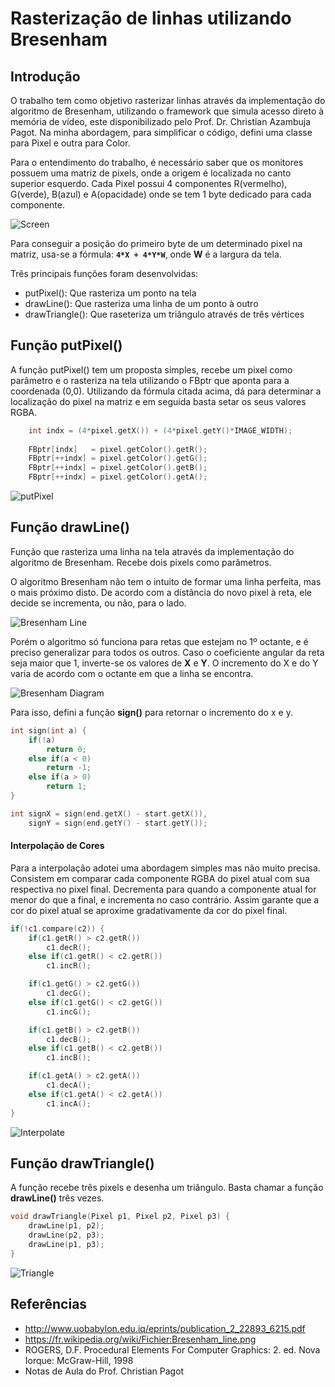 ﻿# Rasterização de linhas utilizando Bresenham

## Introdução

O trabalho tem como objetivo rasterizar linhas através da implementação do algoritmo de Bresenham, utilizando o framework que simula acesso direto à memória de vídeo, este disponibilizado pelo Prof. Dr. Christian Azambuja Pagot. Na minha abordagem, para simplificar o código, defini uma classe para Pixel e outra para Color.

Para o entendimento do trabalho, é necessário saber que os monitores possuem uma matriz de pixels, onde a origem é localizada no canto superior esquerdo. Cada Pixel possui 4 componentes R(vermelho), G(verde), B(azul) e A(opacidade) onde se tem 1 byte dedicado para cada componente.

![Screen](https://rennanweslley.github.io/images/monitor1.png)

Para conseguir a posição do primeiro byte de um determinado pixel na matriz, usa-se a fórmula:
**`4*X + 4*Y*W`**, onde **W** é a largura da tela.

Três principais funções foram desenvolvidas:
- putPixel(): Que rasteriza um ponto na tela
- drawLine(): Que rasteriza uma linha de um ponto à outro
- drawTriangle(): Que raseteriza um triângulo através de três vértices


## Função putPixel()
A função putPixel() tem um proposta simples, recebe um pixel como parâmetro e o rasteriza na tela utilizando o FBptr que aponta para a coordenada (0,0). Utilizando da fórmula citada acima, dá para determinar a localização do pixel na matriz e em seguida basta setar os seus valores RGBA.

```C++
    int indx = (4*pixel.getX()) + (4*pixel.getY()*IMAGE_WIDTH);
    
    FBptr[indx]   = pixel.getColor().getR();
    FBptr[++indx] = pixel.getColor().getG();
    FBptr[++indx] = pixel.getColor().getB();
    FBptr[++indx] = pixel.getColor().getA();
```


![putPixel](https://rennanweslley.github.io/images/putPixel.png)


## Função drawLine()
Função que rasteriza uma linha na tela através da implementação do algoritmo de Bresenham. Recebe dois pixels como parâmetros.

O algoritmo Bresenham não tem o intuito de formar uma linha perfeita, mas o mais próximo disto. De acordo com a distância do novo pixel à reta, ele decide se incrementa, ou não, para o lado.

![Bresenham Line](https://rennanweslley.github.io/images/Bresenham_line.png)

Porém o algoritmo só funciona para retas que estejam no 1º octante, e é preciso generalizar para todos os outros. Caso o coeficiente angular da reta seja maior que 1, inverte-se os valores de **X** e **Y**. O incremento do X e do Y varia de acordo com o octante em que a linha se encontra.

![Bresenham Diagram](https://rennanweslley.github.io/images/bresenhamGen.png)

Para isso, defini a função **sign()** para retornar o incremento do x e y.

```C++
int sign(int a) {
    if(!a) 
        return 0;
    else if(a < 0) 
        return -1;
    else if(a > 0)
        return 1;
}

int signX = sign(end.getX() - start.getX()),
    signY = sign(end.getY() - start.getY());
```

#### Interpolação de Cores
Para a interpolação adotei uma abordagem simples mas não muito precisa. Consistem em comparar cada componente RGBA do pixel atual com sua respectiva no pixel final. Decrementa para quando a componente atual for menor do que a final, e incrementa no caso contrário. Assim garante que a cor do pixel atual se aproxime gradativamente da cor do pixel final.

```C++
if(!c1.compare(c2)) {
    if(c1.getR() > c2.getR())
        c1.decR();
    else if(c1.getR() < c2.getR())
        c1.incR();

    if(c1.getG() > c2.getG())
        c1.decG();
    else if(c1.getG() < c2.getG())
        c1.incG();

    if(c1.getB() > c2.getB())
        c1.decB();
    else if(c1.getB() < c2.getB())
        c1.incB();

    if(c1.getA() > c2.getA())
        c1.decA();
    else if(c1.getA() < c2.getA())
        c1.incA();
}
```


![Interpolate](https://rennanweslley.github.io/images/Interpolate.png)


## Função drawTriangle()
A função recebe três pixels e desenha um triângulo. Basta chamar a função **drawLine()** três vezes.

```C++
void drawTriangle(Pixel p1, Pixel p2, Pixel p3) {
    drawLine(p1, p2);
    drawLine(p2, p3);
    drawLine(p1, p3);
}
```

![Triangle](https://rennanweslley.github.io/images/Triangle.png)


## Referências
- http://www.uobabylon.edu.iq/eprints/publication_2_22893_6215.pdf
- https://fr.wikipedia.org/wiki/Fichier:Bresenham_line.png
- ROGERS, D.F. Procedural Elements For Computer Graphics: 2. ed. Nova Iorque: McGraw-Hill, 1998
- Notas de Aula do Prof. Christian Pagot
